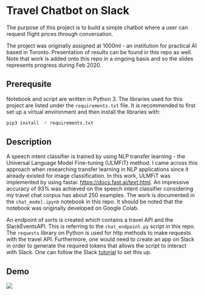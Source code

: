 # Travel Chatbot on Slack

The purpose of this project is to build a simple chatbot where a user can request flight prices through conversation.

The project was originally assigned at 1000ml - an institution for practical AI based in Toronto. Presentation of results can be found in this repo as well. Note that work is added onto this repo in a ongoing basis and so the slides represents progress during Feb 2020.

## Prerequsite
Notebook and script are written in Python 3. The libraries used for this project are listed under the `requirements.txt` file. It is recommended to first set up a virtual environment and then install the libraries with:

```bash
pip3 install -r requirements.txt
```

## Description
A speech intent classifier is trained by using NLP transfer learning - the Universal Language Model Fine-tuning (ULMFiT) method. I came across this approach when researching transfer learning in NLP applications since it already existed for image classification. In this work, ULMFiT was implemented by using fastai: https://docs.fast.ai/text.html. An impressive accuracy of 93% was achieved on the speech intent classifier considering my travel chat corpus has about 250 examples. The work is documented in the `chat_model.ipynb` notebook in this repo. It should be noted that the notebook was originally developed on Google Colab.

An endpoint of sorts is created which contains a travel API and the SlackEventsAPI. This is referring to the `chat_endpoint.py` script in this repo. The `requests` library on Python is used for http methods to make requests with the travel API. Furthermore, one would need to create an app on Slack in order to generate the required tokens that allows the script to interact with Slack. One can follow the Slack [tutorial](https://github.com/slackapi/python-slack-events-api/tree/master/example) to set this up. 

## Demo
![](web/chat_demo.gif)
